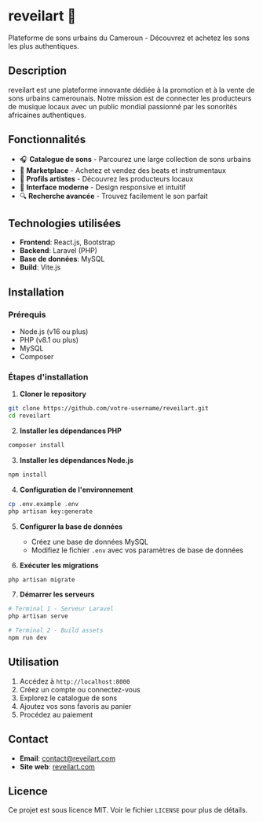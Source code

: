 # reveilart 🎵

Plateforme de sons urbains du Cameroun - Découvrez et achetez les sons les plus authentiques.

## Description

reveilart est une plateforme innovante dédiée à la promotion et à la vente de sons urbains camerounais. Notre mission est de connecter les producteurs de musique locaux avec un public mondial passionné par les sonorités africaines authentiques.

## Fonctionnalités

- 🎧 **Catalogue de sons** - Parcourez une large collection de sons urbains
- 🛒 **Marketplace** - Achetez et vendez des beats et instrumentaux
- 👤 **Profils artistes** - Découvrez les producteurs locaux
- 📱 **Interface moderne** - Design responsive et intuitif
- 🔍 **Recherche avancée** - Trouvez facilement le son parfait

## Technologies utilisées

- **Frontend**: React.js, Bootstrap
- **Backend**: Laravel (PHP)
- **Base de données**: MySQL
- **Build**: Vite.js

## Installation

### Prérequis
- Node.js (v16 ou plus)
- PHP (v8.1 ou plus)
- MySQL
- Composer

### Étapes d'installation

1. **Cloner le repository**
```bash
git clone https://github.com/votre-username/reveilart.git
cd reveilart
```

2. **Installer les dépendances PHP**
```bash
composer install
```

3. **Installer les dépendances Node.js**
```bash
npm install
```

4. **Configuration de l'environnement**
```bash
cp .env.example .env
php artisan key:generate
```

5. **Configurer la base de données**
   - Créez une base de données MySQL
   - Modifiez le fichier `.env` avec vos paramètres de base de données

6. **Exécuter les migrations**
```bash
php artisan migrate
```

7. **Démarrer les serveurs**
```bash
# Terminal 1 - Serveur Laravel
php artisan serve

# Terminal 2 - Build assets
npm run dev
```

## Utilisation

1. Accédez à `http://localhost:8000`
2. Créez un compte ou connectez-vous
3. Explorez le catalogue de sons
4. Ajoutez vos sons favoris au panier
5. Procédez au paiement

## Contact

- **Email**: contact@reveilart.com
- **Site web**: [reveilart.com](https://reveilart.com)

## Licence

Ce projet est sous licence MIT. Voir le fichier `LICENSE` pour plus de détails.
